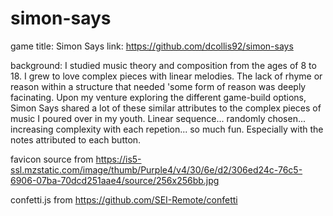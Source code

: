 # simon-says

game title: Simon Says
link: https://github.com/dcollis92/simon-says

background:
I studied music theory and composition from the ages of 8 to 18. I grew to love complex pieces with linear melodies. The lack of rhyme or reason within a structure that needed 'some form of reason was deeply facinating. Upon my venture exploring the different game-build options, Simon Says shared a lot of these similar attributes to the complex pieces of music I poured over in my youth. Linear sequence... randomly chosen... increasing complexity with each repetion... so much fun. Especially with the notes attributed to each button. 

favicon source from https://is5-ssl.mzstatic.com/image/thumb/Purple4/v4/30/6e/d2/306ed24c-76c5-6906-07ba-70dcd251aae4/source/256x256bb.jpg

confetti.js from https://github.com/SEI-Remote/confetti